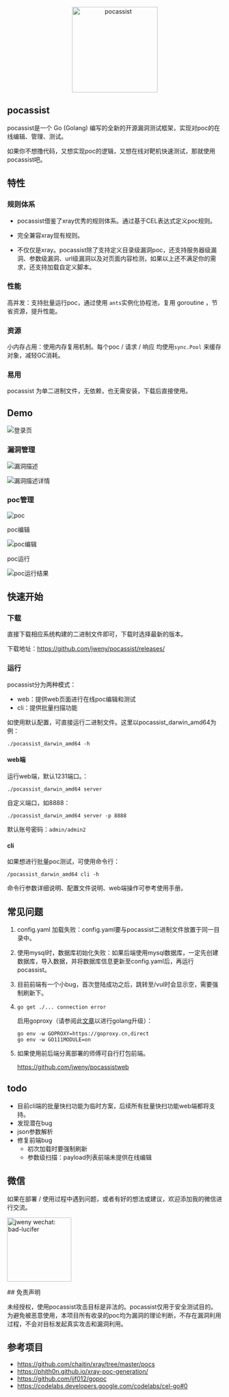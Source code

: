 <p align="center">
   <img alt="pocassist" src="docs/pic.assets/logo.png" width="200"/>
</p>

## pocassist

pocassist是一个 Go (Golang) 编写的全新的开源漏洞测试框架，实现对poc的在线编辑、管理、测试。

如果你不想撸代码，又想实现poc的逻辑，又想在线对靶机快速测试，那就使用pocassist吧。

## 特性

### 规则体系

- pocassist借鉴了xray优秀的规则体系。通过基于CEL表达式定义poc规则。

- 完全兼容xray现有规则。

- 不仅仅是xray。pocassist除了支持定义目录级漏洞poc，还支持服务器级漏洞、参数级漏洞、url级漏洞以及对页面内容检测，如果以上还不满足你的需求，还支持加载自定义脚本。

### 性能

高并发：支持批量运行poc，通过使用 `ants`实例化协程池，复用 goroutine ，节省资源，提升性能。

### 资源

小内存占用：使用内存复用机制。每个poc / 请求 / 响应 均使用`sync.Pool` 来缓存对象，减轻GC消耗。

### 易用

pocassist 为单二进制文件，无依赖，也无需安装，下载后直接使用。

## Demo

![登录页](docs/pic.assets/登录页.jpg)

### 漏洞管理

![漏洞描述](docs/pic.assets/漏洞描述.jpg)

![漏洞描述详情](docs/pic.assets/漏洞描述详情.jpg)

### poc管理

![poc](docs/pic.assets/poc.jpg)

poc编辑

![poc编辑](docs/pic.assets/poc编辑.jpg)

poc运行

![poc运行结果](docs/pic.assets/poc运行结果.jpg)

## 快速开始

### 下载

直接下载相应系统构建的二进制文件即可，下载时选择最新的版本。

下载地址：https://github.com/jweny/pocassist/releases/

### 运行

pocassist分为两种模式：

- web：提供web页面进行在线poc编辑和测试
- cli：提供批量扫描功能

如使用默认配置，可直接运行二进制文件。这里以pocassist_darwin_amd64为例：

 `./pocassist_darwin_amd64 -h`

#### web端

运行web端，默认1231端口。：

`./pocassist_darwin_amd64 server`

自定义端口，如8888：

`./pocassist_darwin_amd64 server -p 8888`

默认账号密码：`admin/admin2`

#### cli

如果想进行批量poc测试，可使用命令行：

`/pocassist_darwin_amd64 cli -h`

命令行参数详细说明、配置文件说明、web端操作可参考使用手册。

## 常见问题

1. config.yaml 加载失败：config.yaml要与pocassist二进制文件放置于同一目录中。

2. 使用mysql时，数据库初始化失败：如果后端使用mysql数据库，一定先创建数据库，导入数据，并将数据库信息更新至config.yaml后，再运行pocassist。

3. 目前前端有一个小bug，首次登陆成功之后，跳转至/vul时会显示空，需要强制刷新下。

4. `go get ./... connection error`

   启用goproxy（请参阅此[文章](https://madneal.com/post/gproxy/)以进行golang升级）：

   ```
   go env -w GOPROXY=https://goproxy.cn,direct
   go env -w GO111MODULE=on
   ```

5. 如果使用前后端分离部署的师傅可自行打包前端。

   https://github.com/jweny/pocassistweb

## todo

- 目前cli端的批量快扫功能为临时方案，后续所有批量快扫功能web端都将支持。
- 发现潜在bug
- json参数解析
- 修复前端bug
  - 初次加载时要强制刷新
  - 参数级扫描：payload列表前端未提供在线编辑

## 微信

如果在部署 / 使用过程中遇到问题，或者有好的想法或建议，欢迎添加我的微信进行交流。

<p align="left">
   <img alt="jweny wechat: bad-lucifer" src="docs/pic.assets/wechat.jpeg" width="150"/>
</p>
## 免责声明

未经授权，使用pocassist攻击目标是非法的。pocassist仅用于安全测试目的。为避免被恶意使用，本项目所有收录的poc均为漏洞的理论判断，不存在漏洞利用过程，不会对目标发起真实攻击和漏洞利用。

## 参考项目

- https://github.com/chaitin/xray/tree/master/pocs
- https://phith0n.github.io/xray-poc-generation/
- https://github.com/jjf012/gopoc
- https://codelabs.developers.google.com/codelabs/cel-go#0